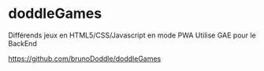 # doddleGames
Différends jeux en HTML5/CSS/Javascript en mode PWA
Utilise GAE pour le BackEnd

https://github.com/brunoDoddle/doddleGames